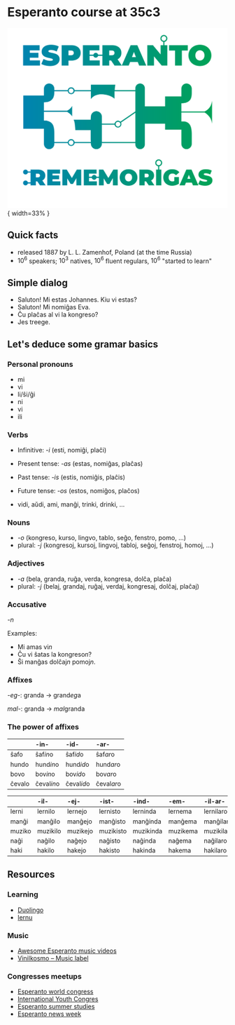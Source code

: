 # Esperanto course at 35c3

![](35c3_esperanto.svg){ width=33% }

## Quick facts

* released 1887 by L. L. Zamenhof, Poland (at the time Russia)
* $10^6$ speakers; $10^3$ natives, $10^6$ fluent regulars, $10^6$ "started to
  learn"


## Simple dialog

* Saluton! Mi estas Johannes. Kiu vi estas?
* Saluton! Mi nomiĝas Eva.
* Ĉu plaĉas al vi la kongreso?
* Jes treege.


## Let's deduce some gramar basics

### Personal pronouns
* mi
* vi
* li/ŝi/ĝi
* ni
* vi
* ili

### Verbs

* Infinitive: *-i* (esti, nomiĝi, plaĉi)
* Present tense: *-as* (estas, nomiĝas, plaĉas)
* Past tense: *-is* (estis, nomiĝis, plaĉis)
* Future tense: *-os* (estos, nomiĝos, plaĉos)

* vidi, aŭdi, ami, manĝi, trinki, drinki, ...

### Nouns

* *-o* (kongreso, kurso, lingvo, tablo, seĝo, fenstro, pomo, ...)
* plural: *-j* (kongresoj, kursoj, lingvoj, tabloj, seĝoj, fenstroj, homoj, ...)

### Adjectives

* *-a* (bela, granda, ruĝa, verda, kongresa, dolĉa, plaĉa)
* plural: *-j* (belaj, grandaj, ruĝaj, verdaj, kongresaj, dolĉaj, plaĉaj)

### Accusative

*-n*

Examples:

* Mi amas vi*n*
* Ĉu vi ŝatas la kongreso*n*?
* Ŝi manĝas dolĉaj*n* pomoj*n*.


### Affixes

*-eg-*: granda → grand*eg*a

*mal-*: granda -> *mal*granda


### The power of affixes

|        | -in-       | -id-       | -ar-       |
|:-------|:-----------|:-----------|:-----------|
| ŝafo   | ŝaf*in*o   | ŝaf*id*o   | ŝaf*ar*o   |
| hundo  | hund*in*o  | hund*id*o  | hund*ar*o  |
| bovo   | bov*in*o   | bov*id*o   | bov*ar*o   |
| ĉevalo | ĉeval*in*o | ĉeval*id*o | ĉeval*ar*o |


|        | -il-     | -ej-     | -ist-     | -ind-     | -em-     | -il-ar-    | -em-ul-    |
|:-------|:---------|:---------|:----------|:----------|:---------|:-----------|:-----------|
| lerni  | lernilo  | lernejo  | lernisto  | lerninda  | lernema  | lernilaro  | lernemulo  |
| manĝi  | manĝilo  | manĝejo  | manĝisto  | manĝinda  | manĝema  | manĝilaro  | manĝemulo  |
| muziko | muzikilo | muzikejo | muzikisto | muzikinda | muzikema | muzikilaro | muzikemulo |
| naĝi   | naĝilo   | naĝejo   | naĝisto   | naĝinda   | naĝema   | naĝilaro   | naĝemulo   |
| haki   | hakilo   | hakejo   | hakisto   | hakinda   | hakema   | hakilaro   | hakemulo   |

## Resources

### Learning

* [Duolingo](https://www.duolingo.com/course/eo/en)
* [lernu](https://lernu.net)

### Music

* [Awesome Esperanto music videos](https://www.youtube.com/watch?v=gWiH8BlpU0U&list=PLLg4HNcQo8zx3IMEXcrnRCkEhyXWDDf37)
* [Vinilkosmo – Music label](https://www.vinilkosmo-mp3.com/en/)

### Congresses meetups

* [Esperanto world
  congress](https://en.wikipedia.org/wiki/World_Esperanto_Congress)
* [International Youth
  Congres](https://en.wikipedia.org/wiki/International_Youth_Congress)
* [Esperanto summer studies](https://ses.ikso.net)
* [Esperanto news week](http://jes.pej.pl)
